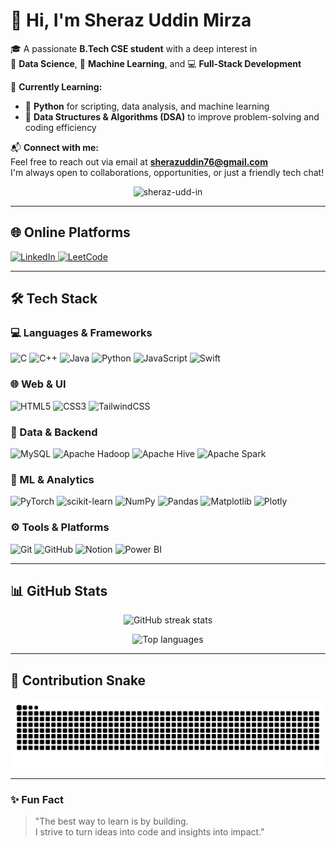 # 👋 Hi, I'm **Sheraz Uddin Mirza**

🎓 A passionate **B.Tech CSE student** with a deep interest in  
🚀 **Data Science**, 🧠 **Machine Learning**, and 💻 **Full-Stack Development**

🌱 **Currently Learning:**  
- 📌 **Python** for scripting, data analysis, and machine learning  
- 📌 **Data Structures & Algorithms (DSA)** to improve problem-solving and coding efficiency


📬 **Connect with me:**  
Feel free to reach out via email at **[sherazuddin76@gmail.com](mailto:sherazuddin76@gmail.com)**  
I'm always open to collaborations, opportunities, or just a friendly tech chat!

  <p align="center">
  <img src="https://komarev.com/ghpvc/?username=sheraz-udd-in&label=Profile%20views&color=6b5b95&style=flat-square" alt="sheraz-udd-in" />
</p> 

---

## 🌐 Online Platforms

<p align="left">
  <a href="https://www.linkedin.com/in/sheraz-uddin-mirza/" target="_blank">
    <img src="https://img.shields.io/badge/LinkedIn-%230077B5.svg?style=for-the-badge&logo=linkedin&logoColor=white" alt="LinkedIn" />
  </a>

  <a href="https://leetcode.com/u/sherazuddin76/" target="_blank">
    <img src="https://img.shields.io/badge/LeetCode-FFA116?style=for-the-badge&logo=leetcode&logoColor=black" alt="LeetCode" />
  </a>
</p>

---

## 🛠️ Tech Stack

### 💻 Languages & Frameworks  
![C](https://img.shields.io/badge/c-00599C?style=for-the-badge&logo=c&logoColor=white)
![C++](https://img.shields.io/badge/c++-00599C?style=for-the-badge&logo=c%2B%2B&logoColor=white)
![Java](https://img.shields.io/badge/java-ED8B00?style=for-the-badge&logo=openjdk&logoColor=white)
![Python](https://img.shields.io/badge/python-3670A0?style=for-the-badge&logo=python&logoColor=ffdd54)
![JavaScript](https://img.shields.io/badge/javascript-F7DF1E?style=for-the-badge&logo=javascript&logoColor=black)
![Swift](https://img.shields.io/badge/swift-F54A2A?style=for-the-badge&logo=swift&logoColor=white)

### 🌐 Web & UI  
![HTML5](https://img.shields.io/badge/html5-E34F26?style=for-the-badge&logo=html5&logoColor=white)
![CSS3](https://img.shields.io/badge/css3-1572B6?style=for-the-badge&logo=css3&logoColor=white)
![TailwindCSS](https://img.shields.io/badge/tailwindcss-38B2AC?style=for-the-badge&logo=tailwind-css&logoColor=white)

### 🔢 Data & Backend  
![MySQL](https://img.shields.io/badge/mysql-4479A1?style=for-the-badge&logo=mysql&logoColor=white)
![Apache Hadoop](https://img.shields.io/badge/Apache%20Hadoop-66CCFF?style=for-the-badge&logo=apachehadoop&logoColor=black)
![Apache Hive](https://img.shields.io/badge/Apache%20Hive-FDEE21?style=for-the-badge&logo=apachehive&logoColor=black)
![Apache Spark](https://img.shields.io/badge/Apache%20Spark-FDEE21?style=for-the-badge&logo=apachespark&logoColor=black)

### 🧠 ML & Analytics  
![PyTorch](https://img.shields.io/badge/PyTorch-EE4C2C?style=for-the-badge&logo=PyTorch&logoColor=white)
![scikit-learn](https://img.shields.io/badge/scikit--learn-F7931E?style=for-the-badge&logo=scikit-learn&logoColor=white)
![NumPy](https://img.shields.io/badge/numpy-013243?style=for-the-badge&logo=numpy&logoColor=white)
![Pandas](https://img.shields.io/badge/pandas-150458?style=for-the-badge&logo=pandas&logoColor=white)
![Matplotlib](https://img.shields.io/badge/Matplotlib-ffffff?style=for-the-badge&logo=Matplotlib&logoColor=black)
![Plotly](https://img.shields.io/badge/Plotly-3F4F75?style=for-the-badge&logo=plotly&logoColor=white)

### ⚙️ Tools & Platforms  
![Git](https://img.shields.io/badge/git-F05033?style=for-the-badge&logo=git&logoColor=white)
![GitHub](https://img.shields.io/badge/github-121011?style=for-the-badge&logo=github&logoColor=white)
![Notion](https://img.shields.io/badge/Notion-000000?style=for-the-badge&logo=notion&logoColor=white)
![Power BI](https://img.shields.io/badge/power_bi-F2C811?style=for-the-badge&logo=powerbi&logoColor=black)

---

## 📊 GitHub Stats

<p align="center">
  <img src="https://nirzak-streak-stats.vercel.app/?user=Sheraz-udd-in&theme=tokyonight&hide_border=false" alt="GitHub streak stats"/>
</p>

<p align="center">
  <img src="https://github-readme-stats.vercel.app/api/top-langs/?username=Sheraz-udd-in&layout=compact&theme=tokyonight&hide_border=true" alt="Top languages"/>
</p>

---

## 🐍 Contribution Snake

<p align="center">
  <img src="https://raw.githubusercontent.com/Sheraz-udd-in/Sheraz-udd-in/output/snake.svg" alt="Snake animation"/>
</p>

---

### ✨ Fun Fact  
> "The best way to learn is by building.  
> I strive to turn ideas into code and insights into impact."  
